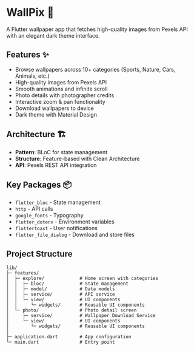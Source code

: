 # WallPix 📱

A Flutter wallpaper app that fetches high-quality images from Pexels API with an elegant dark theme interface.

## Features ✨

- Browse wallpapers across 10+ categories (Sports, Nature, Cars, Animals, etc.)
- High-quality images from Pexels API
- Smooth animations and infinite scroll
- Photo details with photographer credits
- Interactive zoom & pan functionality
- Download wallpapers to device
- Dark theme with Material Design

## Architecture 🏗️

- **Pattern**: BLoC for state management
- **Structure**: Feature-based with Clean Architecture
- **API**: Pexels REST API integration

## Key Packages 📦

- `flutter_bloc` - State management
- `http` - API calls
- `google_fonts` - Typography
- `flutter_dotenv` - Environment variables
- `fluttertoast` - User notifications
- `flutter_file_dialog` - Download and store files

## Project Structure

```
lib/
├─ features/
│  ├─ explore/             # Home screen with categories
│  │  ├─ bloc/             # State management
│  │  ├─ model/            # Data models
│  │  ├─ service/          # API service
│  │  └─ view/             # UI components
│  │     └─ widgets/       # Reusable UI components
│  └─ photo/               # Photo detail screen
│     ├─ service/          # Wallpaper Download Service
│     └─ view/             # UI components
│        └─ widgets/       # Reusable UI components
│
├─ application.dart        # App configuration
└─ main.dart               # Entry point

```
